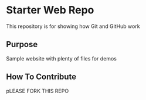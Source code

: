 # Starter Web Repo

This repository is for showing how Git and GitHub work

## Purpose

Sample website with plenty of files for demos

## How To Contribute

pLEASE FORK THIS REPO